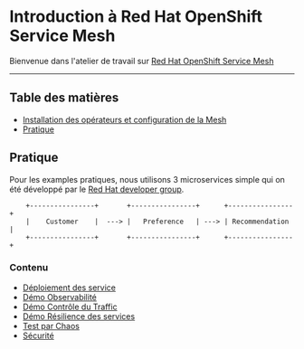 # Introduction à Red Hat OpenShift Service Mesh

Bienvenue dans l'atelier de travail sur [Red Hat OpenShift Service Mesh](https://www.redhat.com/en/technologies/cloud-computing/openshift/what-is-openshift-service-mesh#:~:text=Red%20Hat%C2%AE%20OpenShift%C2%AE,microservices%20in%20your%20service%20mesh.)

---
## Table des matières
 * [Installation des opérateurs et configuration de la Mesh](https://github.com/froberge/howto-ocp-servicemesh-setup/)
 * [Pratique](#contenu)
 

## Pratique

Pour les examples pratiques, nous utilisons 3 microservices simple qui on été développé par le [Red Hat developer group](https://developers.redhat.com/).

```
    +----------------+       +----------------+      +----------------+
    |    Customer    |  ---> |   Preference   | ---> | Recommendation |
    +----------------+       +----------------+      +----------------+
```


### Contenu
* [Déploiement des service](docs/service-deployment.md)
* [Démo Observabilité](docs/observability.md)
* [Démo Contrôle du Traffic](docs/traffic-control.md)
* [Démo Résilience des services](docs/resiliency.md)
* [Test par Chaos](docs/chaostesting.md)
* [Sécurité](docs/security.md)